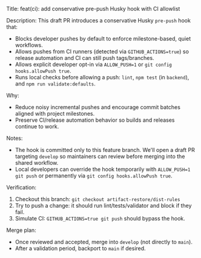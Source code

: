 Title: feat(ci): add conservative pre-push Husky hook with CI allowlist

Description:
This draft PR introduces a conservative Husky `pre-push` hook that:

- Blocks developer pushes by default to enforce milestone-based, quiet workflows.
- Allows pushes from CI runners (detected via `GITHUB_ACTIONS=true`) so release automation and CI can still push tags/branches.
- Allows explicit developer opt-in via `ALLOW_PUSH=1` or `git config hooks.allowPush true`.
- Runs local checks before allowing a push: `lint`, `npm test` (in `backend`), and `npm run validate:defaults`.

Why:
- Reduce noisy incremental pushes and encourage commit batches aligned with project milestones.
- Preserve CI/release automation behavior so builds and releases continue to work.

Notes:
- The hook is committed only to this feature branch. We'll open a draft PR targeting `develop` so maintainers can review before merging into the shared workflow.
- Local developers can override the hook temporarily with `ALLOW_PUSH=1 git push` or permanently via `git config hooks.allowPush true`.

Verification:
1. Checkout this branch: `git checkout artifact-restore/dist-rules`
2. Try to push a change: it should run lint/tests/validator and block if they fail.
3. Simulate CI: `GITHUB_ACTIONS=true git push` should bypass the hook.

Merge plan:
- Once reviewed and accepted, merge into `develop` (not directly to `main`).
- After a validation period, backport to `main` if desired.
